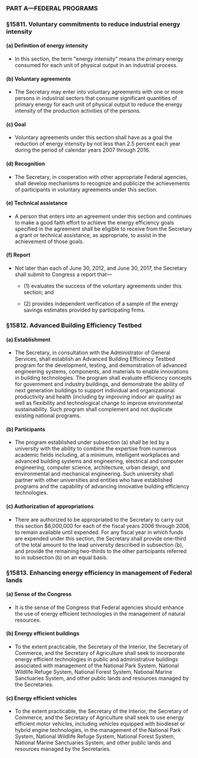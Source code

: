 ### PART A—FEDERAL PROGRAMS

### §15811. Voluntary commitments to reduce industrial energy intensity
#### (a) Definition of energy intensity
* In this section, the term "energy intensity" means the primary energy consumed for each unit of physical output in an industrial process.

#### (b) Voluntary agreements
* The Secretary may enter into voluntary agreements with one or more persons in industrial sectors that consume significant quantities of primary energy for each unit of physical output to reduce the energy intensity of the production activities of the persons.

#### (c) Goal
* Voluntary agreements under this section shall have as a goal the reduction of energy intensity by not less than 2.5 percent each year during the period of calendar years 2007 through 2016.

#### (d) Recognition
* The Secretary, in cooperation with other appropriate Federal agencies, shall develop mechanisms to recognize and publicize the achievements of participants in voluntary agreements under this section.

#### (e) Technical assistance
* A person that enters into an agreement under this section and continues to make a good faith effort to achieve the energy efficiency goals specified in the agreement shall be eligible to receive from the Secretary a grant or technical assistance, as appropriate, to assist in the achievement of those goals.

#### (f) Report
* Not later than each of June 30, 2012, and June 30, 2017, the Secretary shall submit to Congress a report that—

  * (1) evaluates the success of the voluntary agreements under this section; and

  * (2) provides independent verification of a sample of the energy savings estimates provided by participating firms.

### §15812. Advanced Building Efficiency Testbed
#### (a) Establishment
* The Secretary, in consultation with the Administrator of General Services, shall establish an Advanced Building Efficiency Testbed program for the development, testing, and demonstration of advanced engineering systems, components, and materials to enable innovations in building technologies. The program shall evaluate efficiency concepts for government and industry buildings, and demonstrate the ability of next generation buildings to support individual and organizational productivity and health (including by improving indoor air quality) as well as flexibility and technological change to improve environmental sustainability. Such program shall complement and not duplicate existing national programs.

#### (b) Participants
* The program established under subsection (a) shall be led by a university with the ability to combine the expertise from numerous academic fields including, at a minimum, intelligent workplaces and advanced building systems and engineering, electrical and computer engineering, computer science, architecture, urban design, and environmental and mechanical engineering. Such university shall partner with other universities and entities who have established programs and the capability of advancing innovative building efficiency technologies.

#### (c) Authorization of appropriations
* There are authorized to be appropriated to the Secretary to carry out this section $6,000,000 for each of the fiscal years 2006 through 2008, to remain available until expended. For any fiscal year in which funds are expended under this section, the Secretary shall provide one-third of the total amount to the lead university described in subsection (b), and provide the remaining two-thirds to the other participants referred to in subsection (b) on an equal basis.

### §15813. Enhancing energy efficiency in management of Federal lands
#### (a) Sense of the Congress
* It is the sense of the Congress that Federal agencies should enhance the use of energy efficient technologies in the management of natural resources.

#### (b) Energy efficient buildings
* To the extent practicable, the Secretary of the Interior, the Secretary of Commerce, and the Secretary of Agriculture shall seek to incorporate energy efficient technologies in public and administrative buildings associated with management of the National Park System, National Wildlife Refuge System, National Forest System, National Marine Sanctuaries System, and other public lands and resources managed by the Secretaries.

#### (c) Energy efficient vehicles
* To the extent practicable, the Secretary of the Interior, the Secretary of Commerce, and the Secretary of Agriculture shall seek to use energy efficient motor vehicles, including vehicles equipped with biodiesel or hybrid engine technologies, in the management of the National Park System, National Wildlife Refuge System, National Forest System, National Marine Sanctuaries System, and other public lands and resources managed by the Secretaries.